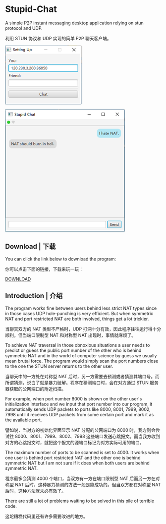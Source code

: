 # Stupid-Chat

A simple P2P instant messaging desktop application relying on stun protocol and UDP.

利用 STUN 协议和 UDP 实现的简单 P2P 聊天客户端。

![](./docs/Initialization.png)

![](./docs/Chatting.png)

## Download | 下载

You can click the link below to download the program:

你可以点击下面的链接，下载来玩一玩：

[DOWNLOAD](https://github.com/dec32/Stupid-Chat/releases/download/v0.1.1/Stupid.Chat.7z)

## Introduction | 介绍

The program works fine between users behind less strict NAT types since in those cases UDP hole-punching is very efficient. But when symmetric NAT and port restricted NAT are both involved, things get a lot trickier. 

当聊天双方的 NAT 类型不严格时，UDP 打洞十分有效，因此程序往往运行得十分顺利。但当端口限制型 NAT 和对称型 NAT 出现时，事情就麻烦了。

To achieve NAT traversal in those obnoxious situations a user needs to predict or guess the public port number of the other who is behind symmetric NAT and in the world of computer science by guess we usually mean brutal force. The program would simply scan the port numbers close to the one the STUN server returns to the other user. 

当聊天中的一方处在对称型 NAT 后时，另一方需要去预测或者猜测其端口号。而所谓猜测，说白了就是暴力破解。程序在猜测端口时，会在对方通过 STUN 服务器获取的公网端口的附近扫描。

For example, when port number 8000 is shown on the other user's initialization interface and we input that port number into our program, it automatically sends UDP packets to ports like 8000, 8001, 7999, 8002, 7998 until it receives UDP packets from some certain port and mark it as the available port.

譬如说，当对方的初始化界面显示 NAT 分配的公网端口为 8000 时，我方则会尝试往 8000、8001、7999、8002、7998 这些端口发送心跳报文。而当我方收到对方的心跳报文时，就把这个报文的源端口标记为对方实际可用的端口。

The maximum number of ports to be scanned is set to 4000. It works when one user is behind port restricted NAT and the other one is behind symmetric NAT but I am not sure if it does when both users are behind symmetric NAT.

程序最多会猜测 4000 个端口，当双方有一方在端口限制型 NAT 后而另一方在对称型 NAT 后时，这种暴力猜测的方法一般是能成功的。但当双方都在对称型 NAT 后时，这种方法就未必有效了。

There are still a lot of problems waiting to be solved in this pile of terrible code.

这坨糟糕代码里还有许多需要改进的地方。


